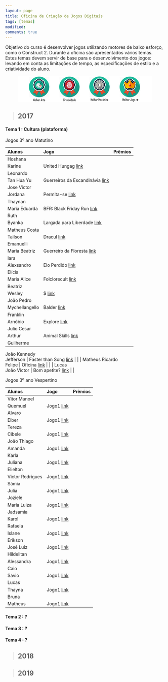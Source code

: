 ```yaml
---
layout: page
title: Oficina de Criação de Jogos Digitais
tags: [temas]
modified: 
comments: true
---
```


Objetivo do curso é desenvolver jogos utilizando motores de baixo esforço, como o Construct 2. Durante a oficina são apresentados vários temas. Estes temas devem servir de base para o desenvolvimento dos jogos: levando em conta as limitações de tempo, as especificações de estilo e a criatividade do aluno.  

<figure>
  <a title="Prêmios"><img src="/images/oficina/premios.png"></a>
</figure>

> ## 2017

#### Tema 1 : Cultura (plataforma)

Jogos 3º ano Matutino  

| Alunos | Jogo | Prêmios |
|:------------- |:-------------|:---:|
| Hoshana  
  Karine | United Hungag [link](https://jeovanahoshana.github.io/UnitedHungag) |  |
| Leonardo  
  Tan Hua Yu | Guerreiros da Escandinávia [link](https://tanhuayu.github.io/Viking) |  |
| Jose Victor  
Jordana | Permita-se [link](https://zevictor.github.io/Permita-se) |  |
| Thaynan  
  Maria Eduarda | BFR: Black Friday Run [link](FALTOU) |  |
| Ruth 
  Byanka | Largada para Liberdade [link](https://cavalcantebya.github.io/Oficina1) |  |
| Matheus Costa  
  Tailson | Dracul [link](https://tayllson.github.io/Dracul1) |  |
| Emanuelli  
  Maria Beatriz | Guerreiro da Floresta [link](https://EmanuelliCarine.github.io/GuerreiroDaFloresta1) |  |
| Iara  
  Alexsandro | Elo Perdido [link](https://Alex-alves.github.io/JogoOficial) |  |
| Elícia  
  Maria Alice | Folclorecult [link](https://Eliciaa.github.io/Folclorecult) |  |
| Beatriz  
  Wesley | $ [link](https://wesleylandia.github.io/$) |  |
| João Pedro  
  Mychellangello | Balder [link](https://bixcoito.github.io/Balder) |  |
| Franklin  
  Arnóbio | Explore [link](https://ThewordKh.github.io/Explore) |  |
| Julio Cesar  
  Arthur | Animal Skills [link](https://reiarthursr.github.io/Animal%20Skills) |  |
| Guilherme  
  João Kennedy  
  Jefferson | Faster than Song [link](https://GuiEgle.github.io/Run1) |  |
| Matheus Ricardo  
  Felipe | Oficina [link](https://theusricardo.github.io/Oficina) |  |
| Lucas  
  João Victor | Bom apetite? [link](https://Lucas-Manolo.github.io/Bom%20Apetite!) |  |

Jogos 3º ano Vespertino  

| Alunos | Jogo | Prêmios |
|:------------- |:-------------|:---:|
| Vitor Manoel  
  Quemuel | Jogo1 [link]() |  |
| Alvaro  
  Elber | Jogo1 [link]() |  |
| Tereza  
  Cibele | Jogo1 [link]() |  |
| João Thiago  
  Amanda | Jogo1 [link]() |  |
| Karla  
  Juliana | Jogo1 [link]() |  |
| Elielton  
  Victor Rodrigues | Jogo1 [link]() |  |
| Sâmia  
  Julia | Jogo1 [link]() |  |
| Joziele  
  Maria Luiza | Jogo1 [link]() |  |
| Jadsamia  
  Karol | Jogo1 [link]() |  |
| Rafaela  
  Islane | Jogo1 [link]() |  |
| Erikson  
  José Luiz | Jogo1 [link]() |  |
| Hildelitan  
  Alessandra | Jogo1 [link]() |  |
| Caio  
  Savio | Jogo1 [link]() |  |
| Lucas  
  Thayna | Jogo1 [link]() |  |
| Bruna  
  Matheus | Jogo1 [link]() |  |
  
#### Tema 2 : ?

#### Tema 3 : ? 

#### Tema 4 : ?
  
> ## 2018


> ## 2019

